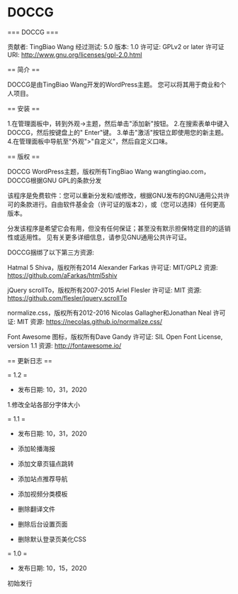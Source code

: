 # DOCCG
=== DOCCG ===

贡献者: TingBiao Wang
经过测试: 5.0
版本: 1.0
许可证: GPLv2 or later
许可证 URI: http://www.gnu.org/licenses/gpl-2.0.html

== 简介 ==

DOCCG是由TingBiao Wang开发的WordPress主题。 您可以将其用于商业和个人项目。

== 安装 ==

1.在管理面板中，转到外观->主题，然后单击"添加新"按钮。
2.在搜索表单中键入DOCCG，然后按键盘上的" Enter"键。
3.单击"激活"按钮立即使用您的新主题。
4.在管理面板中导航至"外观">"自定义"，然后自定义口味。

== 版权 ==

DOCCG WordPress主题，版权所有TingBiao Wang wangtingiao.com，DOCCG根据GNU GPL的条款分发

该程序是免费软件：您可以重新分发和/或修改，根据GNU发布的GNU通用公共许可的条款进行。自由软件基金会（许可证的版本2），或（您可以选择）任何更高版本。

分发该程序是希望它会有用，但没有任何保证；甚至没有默示担保特定目的的适销性或适用性。 见有关更多详细信息，请参见GNU通用公共许可证。

DOCCG捆绑了以下第三方资源:

Hatmal 5 Shiva，版权所有2014 Alexander Farkas
许可证: MIT/GPL2
资源: https://github.com/aFarkas/html5shiv

jQuery scrollTo，版权所有2007-2015 Ariel Flesler
许可证: MIT
资源: https://github.com/flesler/jquery.scrollTo

normalize.css，版权所有2012-2016 Nicolas Gallagher和Jonathan Neal
许可证: MIT
资源: https://necolas.github.io/normalize.css/

Font Awesome 图标，版权所有Dave Gandy
许可证: SIL Open Font License, version 1.1
资源: http://fontawesome.io/

== 更新日志 ==

= 1.2 =
* 发布日期: 10，31，2020

1.修改全站各部分字体大小

= 1.1 =
* 发布日期: 10，31，2020

* 添加轮播海报
* 添加文章页锚点跳转
* 添加站点推荐导航
* 添加视频分类模板
* 删除翻译文件
* 删除后台设置页面
* 删除默认登录页美化CSS

= 1.0 =
* 发布日期: 10，15，2020

初始发行

